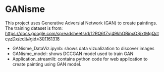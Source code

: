 # GANisme

This project uses Generative Adversial Network (GAN) to create paintings. The training dataset is from: https://docs.google.com/spreadsheets/d/12RQ6fZvj49khOBipxOSjxtMgQctcyzDx/edit#gid=301161318

- GANisme_DataViz.ipynb: shows data vizualization to discover images 
- GANisme_model: shows DCCGAN model used to train GAN
- Application_streamlit: contains python code for web application to create painting using GAN model. 
